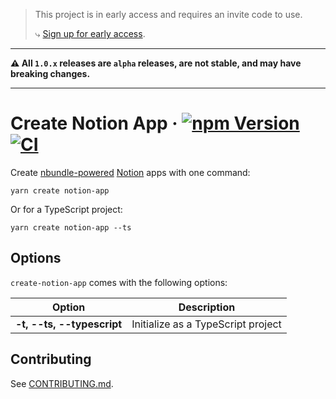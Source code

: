 > This project is in early access and requires an invite code to use.
>
> ⤷ [Sign up for early access](https://phuctm97.gumroad.com/l/nbundle-waitlist).

---

**⚠️ All `1.0.x` releases are `alpha` releases, are not stable, and may have breaking changes.**

---

# Create Notion App &middot; [![npm Version](https://img.shields.io/npm/v/create-notion-app?logo=npm)](https://www.npmjs.com/package/create-notion-app) [![CI](https://github.com/nbundle/create-notion-app/actions/workflows/ci.yml/badge.svg)](https://github.com/nbundle/create-notion-app/actions/workflows/ci.yml)

Create [nbundle-powered][nbundle] [Notion] apps with one command:

```shell
yarn create notion-app
```

Or for a TypeScript project:

```shell
yarn create notion-app --ts
```

## Options

`create-notion-app` comes with the following options:

| Option                     | Description                        |
| -------------------------- | ---------------------------------- |
| **-t, --ts, --typescript** | Initialize as a TypeScript project |

## Contributing

See [CONTRIBUTING.md](CONTRIBUTING.md).

<!-- Links -->

[nbundle]: https://developers.nbundle.com
[notion]: https://www.notion.so

